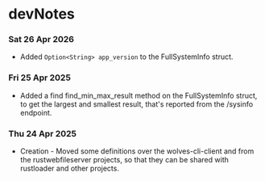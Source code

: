 # devNotes

### Sat 26 Apr 2026

- Added `Option<String> app_version` to the FullSystemInfo struct.

### Fri 25 Apr 2025 

- Added a find find_min_max_result method on the FullSystemInfo struct, to get the largest and smallest result, that's reported from the /sysinfo endpoint.

### Thu 24 Apr 2025

- Creation - Moved some definitions over the wolves-cli-client and from the rustwebfileserver projects, so that they can be shared with rustloader and other projects.


